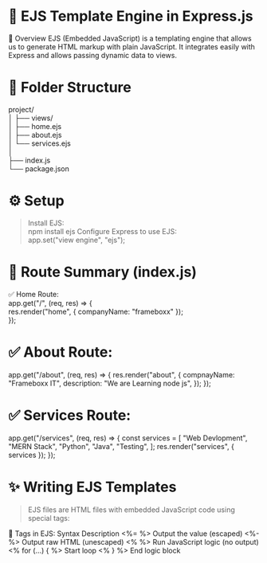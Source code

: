 # 🧩 EJS Template Engine in Express.js
🔹 Overview
EJS (Embedded JavaScript) is a templating engine that allows us to generate HTML markup with plain JavaScript. It integrates easily with Express and allows passing dynamic data to views.

# 📁 Folder Structure
project/ <br>
│
├── views/<br>
│   ├── home.ejs<br>
│   ├── about.ejs<br>
│   └── services.ejs<br>
│<br>
├── index.js<br>
└── package.json<br>

# ⚙️ Setup
> Install EJS: <br>
 npm install ejs
>Configure Express to use EJS:<br>
app.set("view engine", "ejs");

# 🧭 Route Summary (index.js)
✅ Home Route: <br>
app.get("/", (req, res) => {<br>
  res.render("home", { companyName: "frameboxx" });<br>
});<br>

# ✅ About Route:
app.get("/about", (req, res) => {
  res.render("about", {
    compnayName: "Frameboxx IT",
    description: "We are Learning node js",
  });
});

# ✅ Services Route:
app.get("/services", (req, res) => {
  const services = [
    "Web Devlopment",
    "MERN Stack",
    "Python",
    "Java",
    "Testing",
  ];
  res.render("services", { services });
});

# ✨ Writing EJS Templates
>EJS files are HTML files with embedded JavaScript code using special tags:

🔸 Tags in EJS:
Syntax	Description
<%= %>	Output the value (escaped)
<%- %>	Output raw HTML (unescaped)
<% %>	Run JavaScript logic (no output)
<% for (...) { %>	Start loop
<% } %>	End logic block